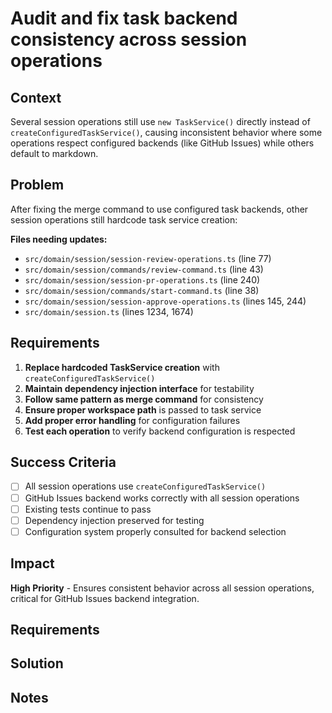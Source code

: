 # Audit and fix task backend consistency across session operations

## Context

Several session operations still use `new TaskService()` directly instead of `createConfiguredTaskService()`, causing inconsistent behavior where some operations respect configured backends (like GitHub Issues) while others default to markdown.

## Problem

After fixing the merge command to use configured task backends, other session operations still hardcode task service creation:

**Files needing updates:**

- `src/domain/session/session-review-operations.ts` (line 77)
- `src/domain/session/commands/review-command.ts` (line 43)
- `src/domain/session/session-pr-operations.ts` (line 240)
- `src/domain/session/commands/start-command.ts` (line 38)
- `src/domain/session/session-approve-operations.ts` (lines 145, 244)
- `src/domain/session.ts` (lines 1234, 1674)

## Requirements

1. **Replace hardcoded TaskService creation** with `createConfiguredTaskService()`
2. **Maintain dependency injection interface** for testability
3. **Follow same pattern as merge command** for consistency
4. **Ensure proper workspace path** is passed to task service
5. **Add proper error handling** for configuration failures
6. **Test each operation** to verify backend configuration is respected

## Success Criteria

- [ ] All session operations use `createConfiguredTaskService()`
- [ ] GitHub Issues backend works correctly with all session operations
- [ ] Existing tests continue to pass
- [ ] Dependency injection preserved for testing
- [ ] Configuration system properly consulted for backend selection

## Impact

**High Priority** - Ensures consistent behavior across all session operations, critical for GitHub Issues backend integration.

## Requirements

## Solution

## Notes
